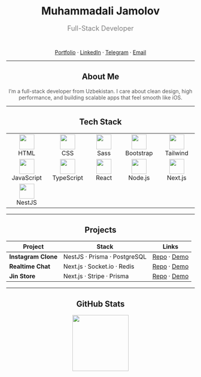 <!-- Apple-style GitHub Profile README for Muhammadali Jamolov -->

<div align="center">

# Muhammadali Jamolov  
<span style="font-size:18px; color:gray;">Full-Stack Developer</span>  

<br/>

[Portfolio](https://your-portfolio.com) · [LinkedIn](https://linkedin.com/in/your-handle) · [Telegram](https://t.me/yourhandle) · [Email](mailto:your@email.com)

</div>

---

<div align="center">
  <h2>About Me</h2>
  <p style="max-width:600px; margin:auto; color:#555;">
    I’m a full-stack developer from Uzbekistan.  
    I care about clean design, high performance, and building scalable apps that feel smooth like iOS.  
  </p>
</div>

---

<div align="center">
  <h2>Tech Stack</h2>
</div>

<div align="center">
  <table>
    <tr>
      <td align="center" width="120">
        <img src="https://skillicons.dev/icons?i=html" width="40"/><br/>HTML
      </td>
      <td align="center" width="120">
        <img src="https://skillicons.dev/icons?i=css" width="40"/><br/>CSS
      </td>
      <td align="center" width="120">
        <img src="https://skillicons.dev/icons?i=sass" width="40"/><br/>Sass
      </td>
      <td align="center" width="120">
        <img src="https://skillicons.dev/icons?i=bootstrap" width="40"/><br/>Bootstrap
      </td>
      <td align="center" width="120">
        <img src="https://skillicons.dev/icons?i=tailwind" width="40"/><br/>Tailwind
      </td>
    </tr>
    <tr>
      <td align="center" width="120">
        <img src="https://skillicons.dev/icons?i=js" width="40"/><br/>JavaScript
      </td>
      <td align="center" width="120">
        <img src="https://skillicons.dev/icons?i=ts" width="40"/><br/>TypeScript
      </td>
      <td align="center" width="120">
        <img src="https://skillicons.dev/icons?i=react" width="40"/><br/>React
      </td>
      <td align="center" width="120">
        <img src="https://skillicons.dev/icons?i=nodejs" width="40"/><br/>Node.js
      </td>
      <td align="center" width="120">
        <img src="https://skillicons.dev/icons?i=nextjs" width="40"/><br/>Next.js
      </td>
    </tr>
    <tr>
      <td align="center" width="120">
        <img src="https://skillicons.dev/icons?i=nestjs" width="40"/><br/>NestJS
      </td>
    </tr>
  </table>
</div>

---

<div align="center">
  <h2>Projects</h2>
</div>

<div align="center">

| Project | Stack | Links |
|---------|-------|-------|
| **Instagram Clone** | NestJS · Prisma · PostgreSQL | [Repo](https://github.com/yourhandle/instagram-backend) · [Demo](https://your-demo-link) |
| **Realtime Chat** | Next.js · Socket.io · Redis | [Repo](https://github.com/yourhandle/realtime-chat) · [Demo](https://your-demo-link) |
| **Jin Store** | Next.js · Stripe · Prisma | [Repo](https://github.com/yourhandle/jin-store) · [Demo](https://your-demo-link) |

</div>

---

<div align="center">
  <h2>GitHub Stats</h2>
  <img src="https://github-readme-stats.vercel.app/api?username=Muhammadali-fr&show_icons=true&theme=transparent&hide_border=true" height="150"/>
</div>
